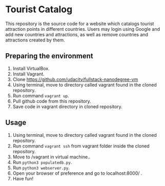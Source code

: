 # Tourist Catalog
This repository is the source code for a website which catalogs tourist attraction points in different countries. Users may login using Google and add new countries and attractions, as well as remove countries and attractions created by them.

## Preparing the environment
1. Install VirtualBox.
2. Install Vagrant.
3. Clone https://github.com/udacity/fullstack-nanodegree-vm
4. Using terminal, move to directory called vagrant found in the cloned repository.
5. Run command ```vagrant up```.
6. Pull github code from this repository.
7. Save code in vagrant directory in cloned repository.

## Usage
1. Using terminal, move to directory called vagrant found in the cloned repository.
2. Run command ```vagrant ssh``` from vagrant folder inside the cloned repository.
3. Move to /vagrant in virtual machine..
4. Run ```python3 populatedb.py```.
5. Run ```python3 webserver.py```.
6. Open your browser of preference and go to localhost:8000/ .
7. Have fun!
